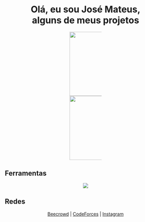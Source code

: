 
<h1 align="center" >Olá, eu sou José Mateus, <br> alguns de meus projetos</h1>

<div align="center" style="width: 100%; max-width: 100px; margin: auto;">
  <a href="https://github.com/Josmateussilva0110/Josmateussilva0110">
  <img height="200px" src="https://github-readme-stats.vercel.app/api/top-langs/?username=Josmateussilva0110&layout=compact&langs_count=8&theme=tokyonight"/>  
  <a href="https://github.com/anuraghazra/github-readme-stats">
  <img height="200px" src="https://github-readme-stats.vercel.app/api?username=Josmateussilva0110&theme=tokyonight&show_icons=true" />
  </a>
</div>  



## Ferramentas  
<p align="center">
  <a href="https://skillicons.dev">
    <img src="https://skillicons.dev/icons?i=cpp,mysql,postman,git,python,django,nodejs,javascript,html,css&theme=dark" />
  </a>
</p>       
          
          

          
          
          
</div>

## Redes 

<div align="center">
  <a href="https://judge.beecrowd.com/pt/users/statistics/671939">Beecrowd</a> |
  <a href="https://codeforces.com/profile/mateus0110">CodeForces</a> |
  <a href="https://www.instagram.com/mateeus_siillva/">Instagram</a>
</div>
